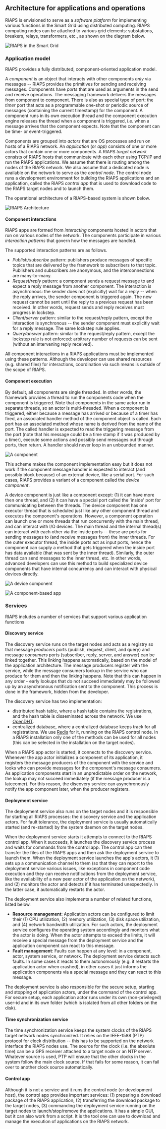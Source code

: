 ## Architecture for applications and operations

RIAPS is envisioned to serve as a *software platform* for implementing various functions in the Smart Grid using distributed computing. RIAPS computing nodes can be attached to various grid elements: substations, breakers, relays, transformers, etc., as shown on the diagram below.

![RIAPS in the Smart Grid](img/riaps-grid.png)

### Application model

RIAPS provides a fully distributed, component-oriented application model.

A *component* is an object that interacts with other components *only* via messages -- RIAPS provides the primitives for sending and receiving messages. Components have *ports* that are used as arguments in the send and receive operations. The messaging framework delivers the messages from component to component. There is also as special type of port: the *timer* port that acts as a programmable one-shot or periodic source of messages (containing the current timestamp) for the component. A component runs in its own execution thread and the component execution engine releases the thread when a component is triggered, i.e. when a message arrives that the component expects. Note that the component can be time- or event-triggered.

Components are grouped into *actors* that are OS processes and run on hosts of a RIAPS network. An *application* (or *app*) consists of one or more actors that contain one or more components. A RIAPS *target network* consists of RIAPS hosts that communicate with each other using TCP/IP and run the RIAPS applications. We assume that there is routing among the nodes of the RIAPS network. We also assume that a dedicated node is available on the network to serve as the *control node*. The control node runs a development environment for building the RIAPS applications and an application, called the RIAPS *control app* that is used to download code to the RIAPS target nodes and to launch them.

The operational architecture of a RIAPS-based system is shown below.

![RIAPS Architecture](img/riaps.jpg)

#### Component interactions

RIAPS apps are formed from *interacting* components hosted in actors that run on various nodes of the network. The components participate in various *interaction patterns* that govern how the messages are handled.

The supported interaction patterns are as follows.

* *Publish/subscribe* pattern: publishers produce messages of specific topics that are delivered by the framework to subscribers to that topic. Publishers and subscribers are anonymous, and the interconnections are many-to-many.
* *Request/reply* pattern: a component sends a request message to and expect a reply message from another component. The interaction is asynchronous: the sender does not (explicitly) wait for a reply -- when the reply arrives, the sender component is triggered again. The new request cannot be sent until the reply to a previous request has been received. In other words, request sends and reply receives must progress in lockstep.
* *Client/server* pattern: similar to the request/reply pattern, except the interaction is synchronous -- the sender component must explicitly wait for a reply message. The same lockstep rule applies.
* *Query/answer* pattern: similar to the request/reply pattern, except the lockstep rule is not enforced: arbitrary number of requests can be sent (without an intervening reply received).

All component interactions in a RIAPS applications must be implemented using these patterns. Although the developer can use shared resources (e.g. shared files) for interactions, coordination via such means is outside of the scope of RIAPS.

#### Component execution

By default, all components are single threaded. In other words, the framework provides a thread to run the components code when the component is triggered. Note that components in the same actor run in separate threads, so an actor is multi-threaded. When a component is triggered, either because a message has arrived or because of a timer has fired, an associated handler method of the component object is called. Each port has an associated method whose name is derived from the name of the port. The called handler is expected to read the triggering message from the port (note that his message could be a time stamp if it was produced by a timer), execute some actions and possibly send messages out through ports, then return. A handler should never loop in an unbounded manner.

![A component](img/comp.png)

This scheme makes the component implementation easy but it does not work if the component message handler is expected to interact (and possibly block because) of an external device, like a serial port. For such cases, RIAPS provides a variant of a component called the *device component*.

A device component is just like a component except: (1) it can have more then one thread, and (2) it can have a special port called the 'inside' port for communicating between the threads. The device component has one executor thread that is scheduled just like any other component thread and executes the component's operations. However, a component operation can launch one or more threads that run concurrently with the main thread, and can interact with I/O devices. The main thread and the internal thread(s) can interact with each other via the inside ports -- these are ports for sending messages to (and receive messages from) the inner threads. For the outer executor thread, the inside ports act as input ports, hence the component can supply a method that gets triggered when the inside port has data available (that was sent by the inner thread). Similarly, the outer thread can send messages to the inner thread, etc. In other words, advanced developers can use this method to build specialized device components that have internal concurrency and can interact with physical devices directly.


![A device component](img/dev-comp.png)


![A component-based app](img/app-example.png)


### Services

RIAPS includes a number of services that support various application functions

#### Discovery service

The discovery service runs on the target nodes and acts as a registry so that message *producers* ports (publish, request, client, and query) and message *consumers* ports (subscriber, reply, server, and answer) can be linked together. This linking happens automatically, based on the model of the application architecture. The message producers register with the service, while the message consumers lookup in the service who can produce for them and then the linking happens. Note that this can happen in any order - early lookups that do not succeed immediately may be followed up by an asynchronous notification sent to the component. This process is done in the framework, hidden from the developer.

The discovery service has two implementation:
- distributed hash table, where a hash table contains the registrations, and the hash table is disseminated across the network. We use [OpenDHT](https://github.com/savoirfairelinux/opendht).
- centralized database, where a centralized database keeps track for all registrations. We use [Redis](https://redis.io/) for it, running on the RIAPS control node.
In a RIAPS installation only one of the methods can be used for all nodes (this can be selected in the installation on the target nodes).

When a RIAPS app actor is started, it connects to the discovery service. Whenever the app actor initializes a component of its application, it registers the message producers of the component with the service and looks who can provide messages for the component's message consumers. As application components start in an unpredictable order on the network, the lookup may not succeed immediately (if the message producer is a latecomer). For this reason, the discovery service can asynchronously notify the app component later, when the producer registers.

#### Deployment service

The deployment service also runs on the target nodes and it is responsible for starting all RIAPS processes: the discovery service and the application actors. For fault tolerance, the deployment service is usually automatically started (and re-started) by the system daemon on the target nodes.

When the deployment service starts it attempts to connect to the RIAPS control app. When it succeeds, it launches the discovery service process and waits for commands from the control app. The control app can then transfer the files of the RIAPS apps and then ask the deployment service to launch them. When the deployment service launches the app's actors, it (1) sets up a communication channel to them (so that they can report to the deployment service various issues, like exceptions in component code execution and they can receive notifications from the deployment service, like the availability of a new peer actor of the application on the network), and (2) monitors the actor and detects if it has terminated unexpectedly. In the latter case, it automatically restarts the actor.

The deployment service also implements a number of related functions, listed below.
* __Resource management__: Application actors can be configured to limit their (1) CPU utilization, (2) memory utilization, (3) disk space utilization, and (4) network bandwidth utilization. For such actors, the deployment service configures the operating system accordingly and monitors what the actor is doing. When the actor attempts to exceed the limits, it will receive a special message from the deployment service and the application component can react to this message.
* __Fault management__: Faults can happen at any level: in a component, actor, system service, or network. The deployment service detects such faults. In some cases it reacts to them autonomously (e.g. it restarts the application actor when crashed), in other cases it just informs the application components via a special message and they can react to this message.

The deployment service is also responsible for the secure setup, starting and stopping of application actors, under the command of the control app. For secure setup, each application actor runs under its own (non-privileged) user-id and in its own folder (which is isolated from all other folders on the disk).

#### Time synchronization service

The time synchronization service keeps the system clocks of the RIAPS target network nodes synchronized. It relies on the IEEE-1588 (PTP) protocol for clock distribution -- this has to be supported on the network interface the RIAPS nodes use. The source for the clock (i.e. the absolute time) can be a GPS receiver attached to a target node or an NTP server. Whatever source is used, PTP will ensure that the other clocks in the system follow the main clock source. If that fails for some reason, it can fail over to another clock source automatically.

#### Control app

Although it is not a service and it runs the control node (or development host), the control app provides important services: (1) preparing a download package of the RIAPS application, (2) transferring the download package to the target nodes, (3) commanding the deployment service running on the target nodes to launch/stop/remove the applications. It has a simple GUI, but it can also work from a script. It is the tool one can use to download and manage the execution of applications on the RIAPS network.
